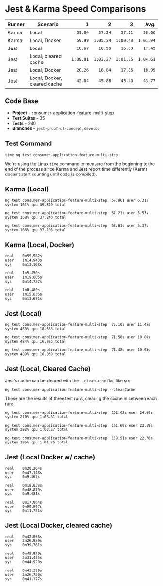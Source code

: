 # Jest & Karma Speed Comparisons

| Runner | Scenario                     |         1 |         2 |         3 |      Avg. |
| ------ | ---------------------------- | --------: | --------: | --------: | --------: |
| Karma  | Local                        |   `39.84` |   `37.24` |   `37.11` |   `38.06` |
| Karma  | Local, Docker                |   `59.99` | `1:05.34` | `1:00.48` | `1:01.94` |
| Jest   | Local                        |   `18.67` |   `16.99` |   `16.83` |   `17.49` |
| Jest   | Local, cleared cache         | `1:08.81` | `1:03.27` | `1:01.75` | `1:04.61` |
| Jest   | Local, Docker                |   `20.26` |   `18.84` |   `17.86` |   `18.99` |
| Jest   | Local, Docker, cleared cache |   `42.04` |   `45.88` |   `43.40` |   `43.77` |

## Code Base

- **Project** - consumer-application-feature-multi-step
- **Test Suites** - 35
- **Tests** - 240
- **Branches** - `jest-proof-of-concept`, `develop`

## Test Command

```shell
time ng test consumer-application-feature-multi-step
```

We're using the Linux `time` command to measure from the beginning to the end of the process since Karma and Jest report time differently (Karma doesn't start counting until code is compiled).

## Karma (Local)

```shell
ng test consumer-application-feature-multi-step  57.96s user 6.31s system 161% cpu 39.840 total

ng test consumer-application-feature-multi-step  57.21s user 5.53s system 168% cpu 37.240 total

ng test consumer-application-feature-multi-step  57.01s user 5.37s system 168% cpu 37.106 total
```

## Karma (Local, Docker)

```shell
real    0m59.982s
user    1m14.943s
sys     0m13.168s

real    1m5.450s
user    1m19.685s
sys     0m14.727s

real    1m0.480s
user    1m15.836s
sys     0m13.671s
```

## Jest (Local)

```shell
ng test consumer-application-feature-multi-step  75.10s user 11.45s system 463% cpu 18.668 total

ng test consumer-application-feature-multi-step  71.50s user 10.86s system 484% cpu 16.993 total

ng test consumer-application-feature-multi-step  71.48s user 10.95s system 489% cpu 16.830 total
```

## Jest (Local, Cleared Cache)

Jest's cache can be cleared with the `--clearCache` flag like so:

```shell
ng test consumer-application-feature-multi-step --clearCache
```

These are the results of three test runs, clearing the cache in between each run:

```shell
ng test consumer-application-feature-multi-step  162.02s user 24.08s system 270% cpu 1:08.81 total

ng test consumer-application-feature-multi-step  161.69s user 23.19s system 292% cpu 1:03.27 total

ng test consumer-application-feature-multi-step  159.51s user 22.70s system 295% cpu 1:01.75 total
```

## Jest (Local Docker w/ cache)

```
real    0m20.264s
user    0m47.148s
sys     0m9.262s

real    0m18.838s
user    0m48.879s
sys     0m9.081s

real    0m17.864s
user    0m59.507s
sys     0m11.731s
```

## Jest (Local Docker, cleared cache)

```
real    0m42.036s
user    2m26.939s
sys     0m39.761s

real    0m45.879s
user    2m31.435s
sys     0m44.920s

real    0m43.399s
user    2m26.750s
sys     0m41.127s
```
